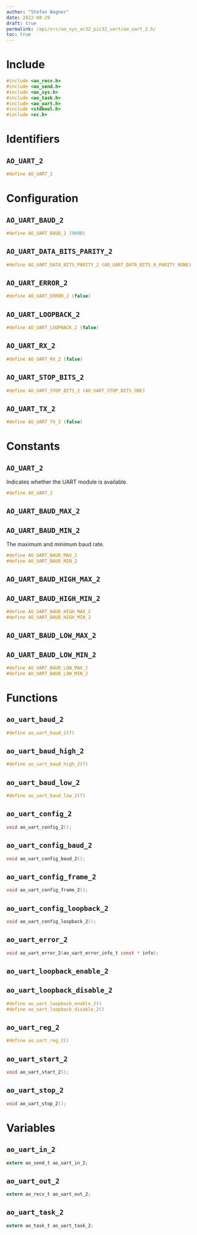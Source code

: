 ```yaml
---
author: "Stefan Wagner"
date: 2022-08-29
draft: true
permalink: /api/src/ao_sys_xc32_pic32_uart/ao_uart_2.h/
toc: true
---
```


# Include

```c
#include <ao_recv.h>
#include <ao_send.h>
#include <ao_sys.h>
#include <ao_task.h>
#include <ao_uart.h>
#include <stdbool.h>
#include <xc.h>
```

# Identifiers

## `AO_UART_2`

```c
#define AO_UART_2
```

# Configuration

## `AO_UART_BAUD_2`

```c
#define AO_UART_BAUD_2 (9600)
```

## `AO_UART_DATA_BITS_PARITY_2`

```c
#define AO_UART_DATA_BITS_PARITY_2 (AO_UART_DATA_BITS_8_PARITY_NONE)
```

## `AO_UART_ERROR_2`

```c
#define AO_UART_ERROR_2 (false)
```

## `AO_UART_LOOPBACK_2`

```c
#define AO_UART_LOOPBACK_2 (false)
```

## `AO_UART_RX_2`

```c
#define AO_UART_RX_2 (false)
```

## `AO_UART_STOP_BITS_2`

```c
#define AO_UART_STOP_BITS_2 (AO_UART_STOP_BITS_ONE)
```

## `AO_UART_TX_2`

```c
#define AO_UART_TX_2 (false)
```

# Constants

## `AO_UART_2`

Indicates whether the UART module is available.

```c
#define AO_UART_2
```

## `AO_UART_BAUD_MAX_2`
## `AO_UART_BAUD_MIN_2`

The maximum and minimum baud rate.

```c
#define AO_UART_BAUD_MAX_2
#define AO_UART_BAUD_MIN_2
```

## `AO_UART_BAUD_HIGH_MAX_2`
## `AO_UART_BAUD_HIGH_MIN_2`

```c
#define AO_UART_BAUD_HIGH_MAX_2
#define AO_UART_BAUD_HIGH_MIN_2
```

## `AO_UART_BAUD_LOW_MAX_2`
## `AO_UART_BAUD_LOW_MIN_2`

```c
#define AO_UART_BAUD_LOW_MAX_2
#define AO_UART_BAUD_LOW_MIN_2
```

# Functions

## `ao_uart_baud_2`

```c
#define ao_uart_baud_2(f)
```

## `ao_uart_baud_high_2`

```c
#define ao_uart_baud_high_2(f)
```

## `ao_uart_baud_low_2`

```c
#define ao_uart_baud_low_2(f)
```

## `ao_uart_config_2`

```c
void ao_uart_config_2();
```

## `ao_uart_config_baud_2`

```c
void ao_uart_config_baud_2();
```

## `ao_uart_config_frame_2`

```c
void ao_uart_config_frame_2();
```

## `ao_uart_config_loopback_2`

```c
void ao_uart_config_loopback_2();
```

## `ao_uart_error_2`

```c
void ao_uart_error_2(ao_uart_error_info_t const * info);
```

## `ao_uart_loopback_enable_2`
## `ao_uart_loopback_disable_2`

```c
#define ao_uart_loopback_enable_2()
#define ao_uart_loopback_disable_2()
```

## `ao_uart_reg_2`

```c
#define ao_uart_reg_2()
```

## `ao_uart_start_2`

```c
void ao_uart_start_2();
```

## `ao_uart_stop_2`

```c
void ao_uart_stop_2();
```

# Variables

## `ao_uart_in_2`

```c
extern ao_send_t ao_uart_in_2;
```

## `ao_uart_out_2`

```c
extern ao_recv_t ao_uart_out_2;
```

## `ao_uart_task_2`

```c
extern ao_task_t ao_uart_task_2;
```
